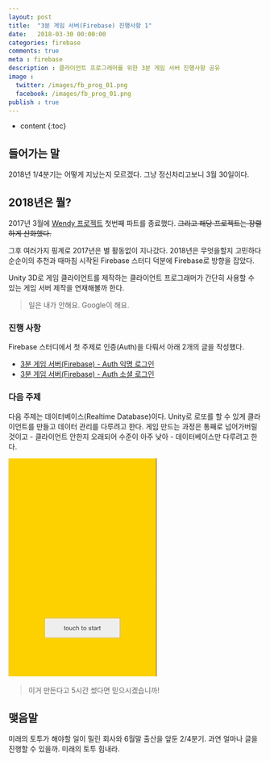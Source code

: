 ```yaml
---
layout: post
title:  "3분 게임 서버(Firebase) 진행사항 1"
date:   2018-03-30 00:00:00
categories: firebase
comments: true
meta : firebase
description : 클라이언트 프로그래머를 위한 3분 게임 서버 진행사항 공유
image : 
  twitter: /images/fb_prog_01.png
  facebook: /images/fb_prog_01.png
publish : true
---
```


* content
{:toc}

## 들어가는 말

2018년 1/4분기는 어떻게 지났는지 모르겠다. 그냥 정신차리고보니 3월 30일이다.

## 2018년은 뭘?
2017년 3월에 [Wendy 프로젝트](https://github.com/totuworld/Wendy) 첫번째 파트를 종료했다. ~~그리고 해당 프로젝트는 장렬하게 산화했다.~~

그후 여러가지 핑계로 2017년은 별 활동없이 지나갔다. 2018년은 무엇을할지 고민하다 순순이의 추천과 때마침 시작된 Firebase 스터디 덕분에 Firebase로 방향을 잡았다.

Unity 3D로 게임 클라이언트를 제작하는 클라이언트 프로그래머가 간단히 사용할 수 있는 게임 서버 제작을 연재해볼까 한다.
> 일은 내가 안해요. Google이 해요.

### 진행 사항
Firebase 스터디에서 첫 주제로 인증(Auth)을 다뤄서 아래 2개의 글을 작성했다.
* [3분 게임 서버(Firebase) - Auth 익명 로그인](https://blog.totu.dev/2018/03/22/firebaseandunity-01/)
* [3분 게임 서버(Firebase) - Auth 소셜 로그인](https://blog.totu.dev/2018/03/22/firebaseandunity-02/)

### 다음 주제
다음 주제는 데이터베이스(Realtime Database)이다. Unity로 로또를 할 수 있게 클라이언트를 만들고 데이터 관리를 다루려고 한다. 게임 만드는 과정은 통째로 넘어가버릴 것이고 - 클라이언트 안한지 오래되어 수준이 아주 낮아 - 데이터베이스만 다루려고 한다.

![프로토타입수준실화냐](/images/lotto_proto_01.gif)

> 이거 만든다고 5시간 썼다면 믿으시겠습니까!

## 맺음말
미래의 토투가 해야할 일이 밀린 회사와 6월말 출산을 앞둔 2/4분기. 과연 얼마나 글을 진행할 수 있을까. 미래의 토투 힘내라.
